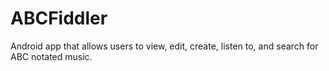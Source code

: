 # ABCFiddler
Android app that allows users to view, edit, create, listen to, and search for ABC notated music.
